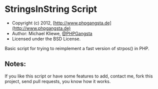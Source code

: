 StringsInString Script
=====================

* Copyright (c) 2012, [http://www.phpgangsta.de](http://www.phpgangsta.de)
* Author: Michael Kliewe, [@PHPGangsta](http://twitter.com/PHPGangsta)
* Licensed under the BSD License.

Basic script for trying to reimplement a fast version of strpos() in PHP.

Notes:
------
If you like this script or have some features to add, contact me, fork this project, send pull requests, you know how it works.